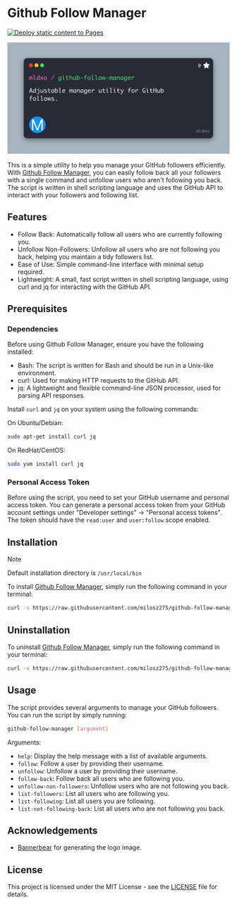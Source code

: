 # Github Follow Manager

[![Deploy static content to Pages](https://github.com/milosz275/github-follow-manager/actions/workflows/deploy.yml/badge.svg)](https://github.com/milosz275/github-follow-manager/actions/workflows/deploy.yml)

![Logo](assets/github-follow-manager.jpg)

This is a simple utility to help you manage your GitHub followers efficiently. With [Github Follow Manager](https://github.com/milosz275/github-follow-manager), you can easily follow back all your followers with a single command and unfollow users who aren't following you back. The script is written in shell scripting language and uses the GitHub API to interact with your followers and following list.

## Features

- Follow Back: Automatically follow all users who are currently following you.
- Unfollow Non-Followers: Unfollow all users who are not following you back, helping you maintain a tidy followers list.
- Ease of Use: Simple command-line interface with minimal setup required.
- Lightweight: A small, fast script written in shell scripting language, using curl and jq for interacting with the GitHub API.

## Prerequisites

### Dependencies

Before using Github Follow Manager, ensure you have the following installed:

- Bash: The script is written for Bash and should be run in a Unix-like environment.
- curl: Used for making HTTP requests to the GitHub API.
- jq: A lightweight and flexible command-line JSON processor, used for parsing API responses.

Install `curl` and `jq` on your system using the following commands:

On Ubuntu/Debian:

```bash
sudo apt-get install curl jq
```

On RedHat/CentOS:

```bash
sudo yum install curl jq
```

### Personal Access Token

Before using the script, you need to set your GitHub username and personal access token. You can generate a personal access token from your GitHub account settings under "Developer settings" -> "Personal access tokens". The token should have the `read:user` and `user:follow` scope enabled.

## Installation

> [!NOTE]
> Default installation directory is `/usr/local/bin`

To install [Github Follow Manager](https://github.com/milosz275/github-follow-manager), simply run the following command in your terminal:

```bash
curl -s https://raw.githubusercontent.com/milosz275/github-follow-manager/main/install.sh | sudo bash
```

## Uninstallation

To uninstall [Github Follow Manager](https://github.com/milosz275/github-follow-manager), simply run the following command in your terminal:

```bash
curl -s https://raw.githubusercontent.com/milosz275/github-follow-manager/main/uninstall.sh | sudo bash -s -- -y
```

## Usage

The script provides several arguments to manage your GitHub followers. You can run the script by simply running:

```bash
github-follow-manager [argument]
```

Arguments:

- `help`: Display the help message with a list of available arguments.
- `follow`: Follow a user by providing their username.
- `unfollow`: Unfollow a user by providing their username.
- `follow-back`: Follow back all users who are following you.
- `unfollow-non-followers`: Unfollow users who are not following you back.
- `list-followers`: List all users who are following you.
- `list-following`: List all users you are following.
- `list-not-following-back`: List all users who are not following you back.

## Acknowledgements

- [Bannerbear](https://www.bannerbear.com/) for generating the logo image.

## License

This project is licensed under the MIT License - see the [LICENSE](LICENSE) file for details.

